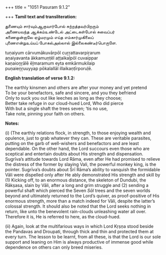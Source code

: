 +++
title = "1051 Pasuram 9.1.2"

+++
**Tamil text and transliteration:**

துணையும் சார்வும்ஆகுவார்போல் சுற்றத்தவர்பிறரும்  
அணையவந்த ஆக்கம்உண்டேல் அட்டைகள்போல் சுவைப்பர்  
கணைஒன்றாலே ஏழ்மரமும் எய்த எம்கார்முகிலைப்  
புணைஎன்றுஉய்யப் போகல்அல்லால் இல்லைகண்டீர்பொருளே.

tuṇaiyum cārvumākuvārpōl cuṟṟattavarpiṟarum  
aṇaiyavanta ākkamuṇṭēl aṭṭaikaḷpōl cuvaippar  
kaṇaioṉṟālē ēḻmaramum eyta emkārmukilaip  
puṇaieṉṟuuyyap pōkalallāl illaikaṇṭīrporuḷē.

**English translation of verse 9.1.2:**

The earthly kinsmen and others are after your money and yet pretend  
To be your benefactors, safe and sincere, and you they befriend  
Only to suck you out like leeches as long as they choose;  
Better take refuge in our cloud-hued Lord, Who did pierce  
With but a single shaft the trees seven; ‘tis no use,  
Take note, pinning your faith on others.

**Notes:**

\(i\) (The earthly relations flock, in strength, to those enjoying wealth and opulence, just to grab whatever they can. These are veritable parasites, putting on the garb of well-wishers and benefactors and are least dependable. On the other hand, the Lord succours even those who are sceptical and entertain doubts about His strength and dispensation. Sugrīva’s attitude towards Lord Rāma, even after He had promised to relieve the distress of the former by slaying Vali, the powerful monkey king, is the pointer. Sugrīva’s doubts about Śrī Rāma’s ability to vanquish the formidable Vāli were dispelled only after He ably demonstrated His strength and skill by (1) Kicking off, to an enormous distance, the skeleton of Dundubi, the Rākṣasa, slain by Vāli, after a long and grim struggle and (2) sending a powerful shaft which pierced the Seven *Sāl* trees and the seven worlds beyond and ultimately returned to the Lord’s quiver, as proof-positive of His enormous strength, more than a match indeed for Vāli, despite the latter’s colossal strength. It should also be noted that the Lord seeks nothing in return, like unto the benevolent rain-clouds unleashing water all over. Therefore it is, He is referred to here, as the cloud-hued.

\(ii\) Again, look at the multifarious ways in which Lord Kṛṣṇa stood beside the Pandavas and Droupati, through thick and thin and protected them at every turn. The lesson to be learnt, from all these, is that the Lord is our sole support and leaning on Him is always productive of immense good while dependence on others can only breed miseries.


